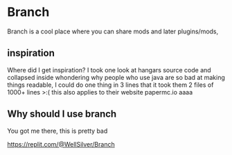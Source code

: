 # Branch
Branch is a cool place where you can share mods and later plugins/mods,

## inspiration

Where did I get inspiration? I took one look at hangars source code and collapsed inside whondering why people who use java are so bad at making things readable, I could do one thing in 3 lines that it took them 2 files of 1000+ lines >:( this also applies to their website papermc.io aaaa

## Why should I use branch
You got me there, this is pretty bad

https://replit.com/@WellSilver/Branch